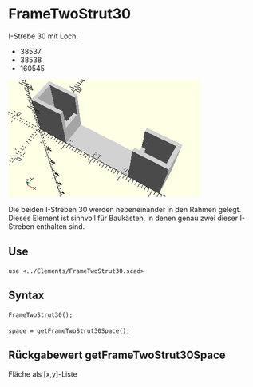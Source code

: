 # FrameTwoStrut30
I-Strebe 30 mit Loch.
- 38537
- 38538
- 160545

![FrameTwoStrut30](../../images/FrameTwoStrut30.png)

Die beiden I-Streben 30 werden nebeneinander in den Rahmen gelegt. Dieses Element ist sinnvoll für Baukästen, in denen genau zwei dieser I-Streben enthalten sind.

## Use
```
use <../Elements/FrameTwoStrut30.scad>
```

## Syntax
```
FrameTwoStrut30();

space = getFrameTwoStrut30Space();
```

## Rückgabewert getFrameTwoStrut30Space
Fläche als \[x,y]-Liste